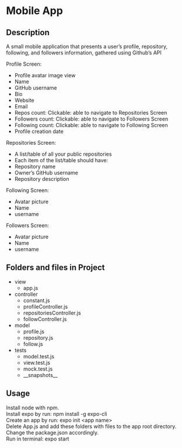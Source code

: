 # Mobile App

## Description
A small mobile application that presents a user’s profile, repository, following, and followers information, gathered
using Github’s API

Profile Screen:
- Profile avatar image view
- Name
- GitHub username
- Bio
- Website
- Email
- Repos count: Clickable: able to navigate to Repositories Screen
- Followers count: Clickable: able to navigate to Followers Screen
- Following count: Clickable: able to navigate to Following Screen
- Profile creation date

Repositories Screen:
- A list/table of all your public repositories
- Each item of the list/table should have:
- Repository name
- Owner’s GitHub username
- Repository description

Following Screen:
- Avatar picture
- Name
- username

Followers Screen:
- Avatar picture
- Name
- username


## Folders and files in Project
- view
    - app.js
- controller
    - constant.js
    - profileController.js
    - repositoriesController.js
    - followController.js
- model
    - profile.js
    - repository.js
    - follow.js
- tests
    - model.test.js
    - view.test.js
    - mock.test.js
    - \_\_snapshots\_\_

## Usage
Install node with npm.\
Install expo by run: npm install -g expo-cli\
Create an app by run: expo init \<app name\>\
Delete App.js and add these folders with files to the app root directory.\
Change the package.json accordingly.\
Run in terminal: expo start